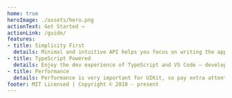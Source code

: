 ```yaml
---
home: true
heroImage: ./assets/hero.png
actionText: Get Started →
actionLink: /guide/
features:
- title: Simplicity First
  details: Minimal and intuitive API helps you focus on writing the application logic.
- title: TypeScript Powered
  details: Enjoy the dev experience of TypeScript and VS Code — develop with experience.
- title: Performance
  details: Performance is very important for UIKit, so pay extra attention when you contribute.
footer: MIT Licensed | Copyright © 2018 - present
---
```

